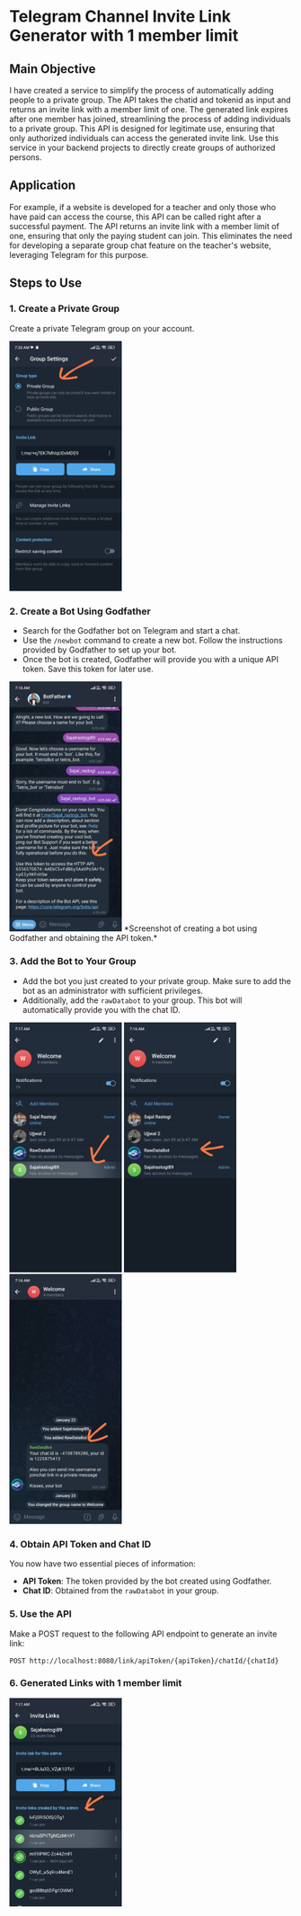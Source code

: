 # Telegram Channel Invite Link Generator with 1 member limit

## Main Objective
I have created a service to simplify the process of automatically adding people to a private group. The API takes the chatid and tokenid as input and returns an invite link with a member limit of one. The generated link expires after one member has joined, streamlining the process of adding individuals to a private group. This API is designed for legitimate use, ensuring that only authorized individuals can access the generated invite link. Use this service in your backend projects to directly create groups of authorized persons.

## Application
For example, if a website is developed for a teacher and only those who have paid can access the course, this API can be called right after a successful payment. The API returns an invite link with a member limit of one, ensuring that only the paying student can join. This eliminates the need for developing a separate group chat feature on the teacher's website, leveraging Telegram for this purpose.

## Steps to Use

### 1. Create a Private Group

Create a private Telegram group on your account.

<img src="images/privateGroup.jpg" width="200">

### 2. Create a Bot Using Godfather

- Search for the Godfather bot on Telegram and start a chat.
- Use the `/newbot` command to create a new bot. Follow the instructions provided by Godfather to set up your bot.
- Once the bot is created, Godfather will provide you with a unique API token. Save this token for later use.

<img src="images/botCreation.jpg" width="200">
*Screenshot of creating a bot using Godfather and obtaining the API token.*

### 3. Add the Bot to Your Group

- Add the bot you just created to your private group. Make sure to add the bot as an administrator with sufficient privileges.
- Additionally, add the `rawDatabot` to your group. This bot will automatically provide you with the chat ID.

<img src="images/adminBot.jpg" width="200">    <img src="images/rawDataBot.jpg" width="200">    <img src="images/chatId.jpg" width="200">


### 4. Obtain API Token and Chat ID

You now have two essential pieces of information:
- **API Token**: The token provided by the bot created using Godfather.
- **Chat ID**: Obtained from the `rawDatabot` in your group.

### 5. Use the API

Make a POST request to the following API endpoint to generate an invite link:

```http
POST http://localhost:8080/link/apiToken/{apiToken}/chatId/{chatId}
```

### 6. Generated Links with 1 member limit

<img src="images/linksGenerated.jpg" width="200">